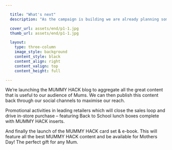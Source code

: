 ```yaml
---

  title: "What's next"
  description: "As the campaign is building we are already planning some BIG activity."

  cover_url: assets/end/p1-1.jpg
  thumb_url: assets/end/p1-1.jpg

  layout:
    type: three-column
    image_style: background
    content_style: black
    content_align: right
    content_valign: top
    content_height: full

---
```


We’re launching the MUMMY HACK blog to aggregate all the great content that is useful to our audience of Mums. We can then publish this content back through our social channels to maximise our reach.

Promotional activities in leading retailers which will close the sales loop and drive in-store purchase – featuring Back to School lunch boxes complete with MUMMY HACK inserts.

And finally the launch of the MUMMY HACK card set & e-book. This will feature all the best MUMMY HACK content and be available for Mothers Day! The perfect gift for any Mum.
